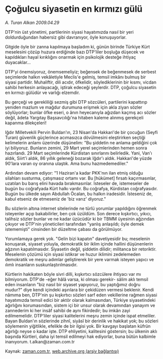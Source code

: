 # Çoğulcu siyasetin en kırmızı gülü

*A. Turan Alkan 2009.04.29*

<tr><td class="metin" colspan="2" style="padding-top: 20px; padding-left: 5px; padding-right: 10px;">DTP'nin üst yönetimi, partilerinin siyasi hayatımızda nasıl bir yeri doldurduğundan habersiz gibi davranıyor, öyle konuşuyorlar.</td></tr><tr><td class="metin" colspan="2" style="padding-top: 20px; padding-left: 5px; padding-right: 10px;"><p>Gitgide öyle bir zanna kapılmaya başladım ki, günün birinde Türkiye Kürt meselesini çözüp huzura erdiğinde bazı DTP'liler boşluğa düşecek ve kapıldıkları hayal kırıklığını onarmak için psikolojik desteğe ihtiyaç duyacaklar...
<p>DTP'yi önemsiyoruz, önemsemeliyiz; beğensek de beğenmesek de serbest seçimlerde halkın vekâletiyle Meclis'e gelmiş, temsil imkânı bulmuş bir siyasi partidir. Muhaliftir, dili acıdır, öfkelidir, söylediklerinin bir kısmı, vicdan sahibi herkesin anlayacağı, iştirak edeceği şeylerdir. DTP, çoğulcu siyasetin en kırmızı gülüdür ve varlığı elzemdir.
<p>Bu gerçeği ve gerekliliği sezmiş gibi DTP sözcüleri, partilerini kapattırıp yeniden mazlum ve mağdur durumuna erişmek için akla ziyan sözler söylüyorlar; bunlar öfke eseri, o ânın heyecanıyla ağızdan kaçmış acı sözler değil, âdeta Yargıtay Başsavcılığı'na hitaben kaleme alınmış gerekçeli kapanma dilekçeleri!
<p>Iğdır Milletvekili Pervin Buldan'ın, 23 Nisan'da Hakkari'de bir çocuğun (Seyfi Turan) güvenlik güçlerince acımasızca dövülmesini eleştirirken seçtiği kelimelerin anlamı üzerinde düşünelim: "Bu şiddetin ne anlama geldiğini çok iyi biliyoruz. Bunların zemini, 29 Mart yerel seçimlerinden hemen sonra hazırlandı. 29 Mart seçimlerinde Kürdistan sınırlarını belirledik. Yani, Van'ı aldık, Siirt'i aldık, 86 yıllık geleneği bozarak Iğdır'ı aldık. Hakkari'de yüzde 90'lara varan oy oranına ulaştık. Ama bunu hazmedemediler."
<p>Ardından devam ediyor: "1 Haziran'a kadar PKK'nın ilan etmiş olduğu silahları susturma, çatışmasız ortamı var. Bu [hükümet] fırsatı kaçırmasınlar, uzatılan bu barış elini havada bırakmasınlar. İsteseler de, istemeseler de bugün bu coğrafyada Kürt halkı vardır. Bu coğrafya, Kürdistan coğrafyasıdır. Bugün bu ülkede sayın Abdullah Öcalan, bu halkın iradesidir. İsteseniz de, kabul etseniz de etmeseniz de 'biz varız' diyoruz."
<p>Bu sözlerin altına internet sitelerinde ne türlü yorumlar yapıldığını öğrenmek isteyenler açıp bakabilirler, ben çok üzüldüm. Son derece kışkırtıcı, yıkıcı, talihsiz sözler bunlar ve ne kadar üzücüdür ki bir TBMM üyesinin ağzından çıkıyor ve DTP'nin yöneticileri tarafından "yanlış anlaşıldı; öyle demek istememişti" cinsinden bir düzeltme çabası da görülmüyor.
<p>Yorumlamaya gerek yok. "Gelin bizi kapatın" davetiyesidir bu; meselenin konuşarak, siyaset yoluyla, demokratik bir iklim içinde hallini düşünenlerin ağzının kapatılmasıdır. Siyasetin değil, şiddetin dilidir; militanca bir retoriktir. Meselenin çözümü için siyasi istikrar ve huzur iklimini zedelemeden demokratik ve meşru adımlar geliştirerek bir yere varmak isteyen yapıcı ve ılımlı insanların suskunlaştırılmasıdır.
<p>Kürtlerin hakikaten böyle sivri dilli, kışkırtıcı sözcülere ihtiyacı var mı bilmiyorum. DTP'de -eğer hâlâ varsa, ki olması gerekir- sâlim aklı temsil eden insanların "biz nasıl bir siyaset yapıyoruz, bu yaptığımız doğru mudur?" diye kendi içindeki aşırılara bir çekidüzen vermesi beklenir. Kendi nâmıma ben, DTP'nin şu kışkırtıcı sözleri sarf eden vekillerine rağmen siyasi hayatımızda temsil edici bir aktör olarak kalmasından, Türkiye siyasetindeki ağırlığını korumasından, sistem içi bir unsur olarak devamından yanayım ve zannederim ki her insâf sahibi de aynı fikirdedir; bu imkân zayi edilmemelidir. DTP'liler siyasi kalitelerini meşru zemin içinde ispat etmeliler. Bayan Buldan'ın sözlerinde zihnî, siyâsî bir derinlik ve hakikat yok; bu sözleri söylemenin yiğitlikle, efelikle de bir ilgisi yok. Bir kavgayı başlatan küfrün ağırlığı neyse o kadar işte. DTP ehliyetini, kalitesini göstersin; bu ülkenin aklı başında Kürtleri, daha iyi temsil edilmeyi hak ediyorlar, buna bütün kalbimle inanıyorum. t.alkan@zaman.com.tr<br/></p></p></p></p></p></p></p></p></td></tr>

Kaynak: [zaman.com.tr](http://zaman.com.tr/yazar.do?yazino=842729), [web.archive.org (arşiv bağlantısı)](http://web.archive.org/web/20090504005259/http://www.zaman.com.tr:80/yazar.do?yazino=842729)
